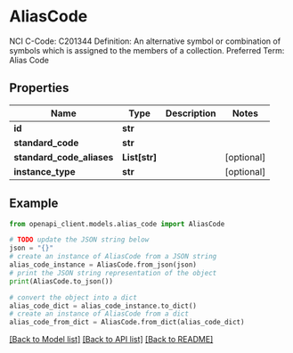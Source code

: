 # AliasCode

NCI C-Code: C201344 Definition: An alternative symbol or combination of symbols which is assigned to the members of a collection. Preferred Term: Alias Code

## Properties

Name | Type | Description | Notes
------------ | ------------- | ------------- | -------------
**id** | **str** |  | 
**standard_code** | **str** |  | 
**standard_code_aliases** | **List[str]** |  | [optional] 
**instance_type** | **str** |  | [optional] 

## Example

```python
from openapi_client.models.alias_code import AliasCode

# TODO update the JSON string below
json = "{}"
# create an instance of AliasCode from a JSON string
alias_code_instance = AliasCode.from_json(json)
# print the JSON string representation of the object
print(AliasCode.to_json())

# convert the object into a dict
alias_code_dict = alias_code_instance.to_dict()
# create an instance of AliasCode from a dict
alias_code_from_dict = AliasCode.from_dict(alias_code_dict)
```
[[Back to Model list]](../README.md#documentation-for-models) [[Back to API list]](../README.md#documentation-for-api-endpoints) [[Back to README]](../README.md)


